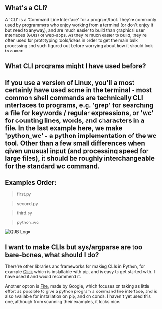 ## What's a CLI?

A 'CLI' is a 'Command Line Interface' for a program/tool. They're commonly used by programmers who enjoy working from a terminal (or don't enjoy it but need to anyway), and are much easier to build than graphical user interfaces (GUIs) or web-apps. As they're much easier to build, they're often used for prototyping tools/ideas in order to get the main bulk processing and such figured out before worrying about how it should look to a user. 

## What CLI programs might I have used before?

If you use a version of Linux, you'll almost certainly have used some in the terminal - most common shell commands are technically CLI interfaces to programs, e.g. 'grep' for searching a file for keywords / regular expressions, or 'wc' for counting lines, words, and characters in a file. In the last example here, we make 'python\_wc' - a python implementation of the wc tool. Other than a few small differences when given unusual input (and processing speed for large files), it should be roughly interchangeable for the standard wc command.
--------------------------------------------------------------------------------------------

## Examples Order:
> first.py

> second.py

> third.py

> python\_wc

![QUB Logo](https://blogs.qub.ac.uk/footnotesqub/files/2015/03/QUBLogo.gif)

## I want to make CLIs but sys/argparse are too bare-bones, what should I do?

There're other libraries and frameworks for making CLIs in Python, for example
[Click](https://click.palletsprojects.com/en/7.x/) which is installable with 
pip, and is easy to get started with. I have used it and would recommend it.

Another option is [Fire](https://github.com/google/python-fire), made by Google,
which focuses on taking as little effort as possible to give a python program a
command line interface, and is also available for installation on pip, and on conda.
I haven't yet used this one, although from scanning their examples, it looks nice.
